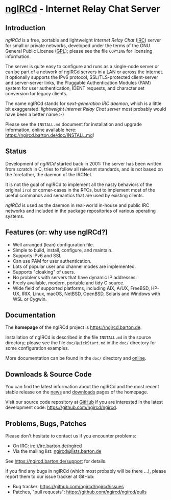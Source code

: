 # [ngIRCd](https://ngircd.barton.de) - Internet Relay Chat Server

## Introduction

*ngIRCd* is a free, portable and lightweight *Internet Relay Chat* ([IRC])
server for small or private networks, developed under the terms of the GNU
General Public License ([GPL]); please see the file `COPYING` for licensing
information.

The server is quite easy to configure and runs as a single-node server or can
be part of a network of ngIRCd servers in a LAN or across the internet. It
optionally supports the IPv6 protocol, SSL/TLS-protected client-server and
server-server links, the Pluggable Authentication Modules (PAM) system for user
authentication, IDENT requests, and character set conversion for legacy
clients.

The name ngIRCd stands for *next-generation IRC daemon*, which is a little bit
exaggerated: *lightweight Internet Relay Chat server* most probably would have
been a better name :-)

Please see the `INSTALL.md` document for installation and upgrade information,
online available here: <https://ngircd.barton.de/doc/INSTALL.md>!

## Status

Development of *ngIRCd* started back in 2001: The server has been written from
scratch in C, tries to follow all relevant standards, and is not based on the
forefather, the daemon of the IRCNet.

It is not the goal of ngIRCd to implement all the nasty behaviors of the
original `ircd` or corner-cases in the RFCs, but to implement most of the useful
commands and semantics that are used by existing clients.

*ngIRCd* is used as the daemon in real-world in-house and public IRC networks
and included in the package repositories of various operating systems.

## Features (or: why use ngIRCd?)

- Well arranged (lean) configuration file.
- Simple to build, install, configure, and maintain.
- Supports IPv6 and SSL.
- Can use PAM for user authentication.
- Lots of popular user and channel modes are implemented.
- Supports "cloaking" of users.
- No problems with servers that have dynamic IP addresses.
- Freely available, modern, portable and tidy C source.
- Wide field of supported platforms, including AIX, A/UX, FreeBSD, HP-UX,
  IRIX, Linux, macOS, NetBSD, OpenBSD, Solaris and Windows with WSL or Cygwin.

## Documentation

The **homepage** of the ngIRCd project is <https://ngircd.barton.de>.

Installation of ngIRCd is described in the file `INSTALL.md` in the source
directory; please see the file `doc/QuickStart.md` in the `doc/` directory for
some configuration examples.

More documentation can be found in the `doc/` directory and
[online](https://ngircd.barton.de/documentation).

## Downloads & Source Code

You can find the latest information about the ngIRCd and the most recent
stable release on the [news](https://ngircd.barton.de/news) and
[downloads](https://ngircd.barton.de/download) pages of the homepage.

Visit our source code repository at [GitHub](https://github.com) if you are
interested in the latest development code: <https://github.com/ngircd/ngircd>.

## Problems, Bugs, Patches

Please don't hesitate to contact us if you encounter problems:

- On IRC: <irc://irc.barton.de/ngircd>
- Via the mailing list: <ngircd@lists.barton.de>

See <https://ngircd.barton.de/support> for details.

If you find any bugs in ngIRCd (which most probably will be there ...), please
report them to our issue tracker at GitHub:

- Bug tracker: <https://github.com/ngircd/ngircd/issues>
- Patches, "pull requests": <https://github.com/ngircd/ngircd/pulls>

[IRC]: https://wikipedia.org/wiki/Internet_Relay_Chat
[GPL]: https://wikipedia.org/wiki/GNU_General_Public_License
